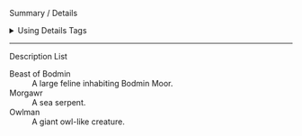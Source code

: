 Summary / Details

<details>
  <summary>Using Details Tags</summary>
  <p>HTML Example</p>
</details>

---

Description List

<dl>
  <dt>Beast of Bodmin</dt>
  <dd>A large feline inhabiting Bodmin Moor.</dd>
  <dt>Morgawr</dt>
  <dd>A sea serpent.</dd>
  <dt>Owlman</dt>
  <dd>A giant owl-like creature.</dd>
</dl>
